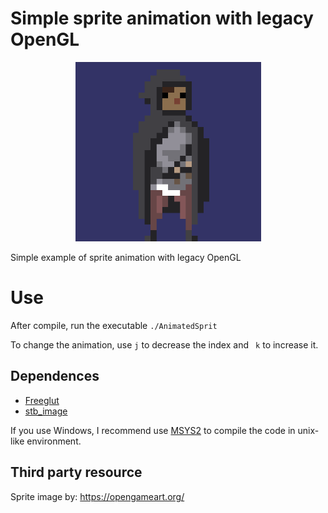 
# Simple sprite animation with legacy OpenGL

<p align="center">
  <img width="297" height="287" src="./aux/exemple.gif">
</p>


Simple example of sprite animation with legacy OpenGL

# Use

After compile, run the executable ```./AnimatedSprit```

To change the animation, use ```j``` to decrease the index and ``` k``` to increase it.

## Dependences

- [Freeglut](http://freeglut.sourceforge.net/)
- [stb_image](https://github.com/nothings/stb)

If you use Windows, I recommend use [MSYS2](https://www.msys2.org/) to compile the code in unix-like environment.

## Third party resource

Sprite image by: <https://opengameart.org/>
